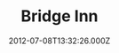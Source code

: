 ---
date: 2012-07-08T13:32:26.000Z
title: Bridge Inn
latitude: 52.64841087938056
longitude: 1.5682188909003498
category: checkin
---